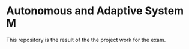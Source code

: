 # Autonomous and Adaptive System M

This repository is the result of the the project work for the exam.

